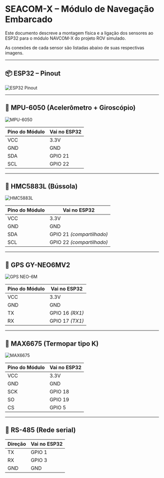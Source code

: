 # SEACOM-X – Módulo de Navegação Embarcado

Este documento descreve a montagem física e a ligação dos sensores ao ESP32 para o módulo NAVCOM-X do projeto ROV simulado.

As conexões de cada sensor são listadas abaixo de suas respectivas imagens.

---

## 📦 ESP32 – Pinout

![ESP32 Pinout](imagens/esp32_pinout.png)

---

## 🔹 MPU-6050 (Acelerômetro + Giroscópio)

![MPU-6050](imagens/mpu6050.png)

| Pino do Módulo | Vai no ESP32 |
|----------------|--------------|
| VCC            | 3.3V         |
| GND            | GND          |
| SDA            | GPIO 21      |
| SCL            | GPIO 22      |

---

## 🔹 HMC5883L (Bússola)

![HMC5883L](imagens/hmc5883l.png)

| Pino do Módulo | Vai no ESP32 |
|----------------|--------------|
| VCC            | 3.3V         |
| GND            | GND          |
| SDA            | GPIO 21 *(compartilhado)* |
| SCL            | GPIO 22 *(compartilhado)* |

---

## 🔹 GPS GY-NEO6MV2

![GPS NEO-6M](imagens/neo6m_gps.png)

| Pino do Módulo | Vai no ESP32 |
|----------------|--------------|
| VCC            | 3.3V         |
| GND            | GND          |
| TX             | GPIO 16 *(RX1)* |
| RX             | GPIO 17 *(TX1)* |

---

## 🔹 MAX6675 (Termopar tipo K)

![MAX6675](imagens/max6675.png)

| Pino do Módulo | Vai no ESP32 |
|----------------|--------------|
| VCC            | 3.3V         |
| GND            | GND          |
| SCK            | GPIO 18      |
| SO             | GPIO 19      |
| CS             | GPIO 5       |

---

## 🔸 RS-485 (Rede serial)

| Direção        | Vai no ESP32 |
|----------------|--------------|
| TX             | GPIO 1       |
| RX             | GPIO 3       |
| GND            | GND          |
